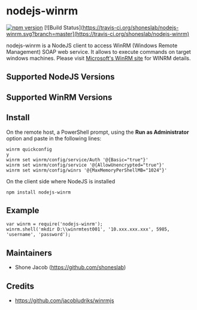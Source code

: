# nodejs-winrm

[![npm version](https://badge.fury.io/js/nodejs-winrm.svg)](https://badge.fury.io/js/nodejs-winrm)
[![Build Status](https://travis-ci.org/shoneslab/nodejs-winrm.svg?branch=master](https://travis-ci.org/shoneslab/nodejs-winrm)

nodejs-winrm is a NodeJS client to access WinRM (Windows Remote Management) SOAP web service. It allows to execute commands on target windows machines.
Please visit [Microsoft's WinRM site](http://msdn.microsoft.com/en-us/library/aa384426.aspx) for WINRM details.

## Supported NodeJS Versions

## Supported WinRM Versions

## Install

On the remote host, a PowerShell prompt, using the __Run as Administrator__ option and paste in the following lines:

```
winrm quickconfig
y
winrm set winrm/config/service/Auth '@{Basic="true"}'
winrm set winrm/config/service '@{AllowUnencrypted="true"}'
winrm set winrm/config/winrs '@{MaxMemoryPerShellMB="1024"}'
```
On the client side where NodeJS is installed

`npm install nodejs-winrm`

## Example
```
var winrm = require('nodejs-winrm');
winrm.shell('mkdir D:\\winrmtest001', '10.xxx.xxx.xxx', 5985, 'username', 'password');
```

## Maintainers
* Shone Jacob (https://github.com/shoneslab)

## Credits
* https://github.com/jacobludriks/winrmjs
